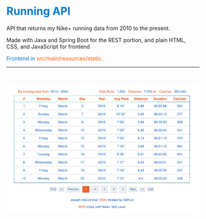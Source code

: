# <h1 style="color: #007acc">Running API

API that returns my Nike+ running data from 2010 to the present. 

Made with Java and Spring Boot for the REST portion, and plain HTML, CSS, and JavaScript for frontend

<p style="color: #007acc">Frontend in <span style="color: #ff5500">src/main/resources/static.

<hr>
<br>

![Screenshot of app interface](src/main/resources/screenshot.png)